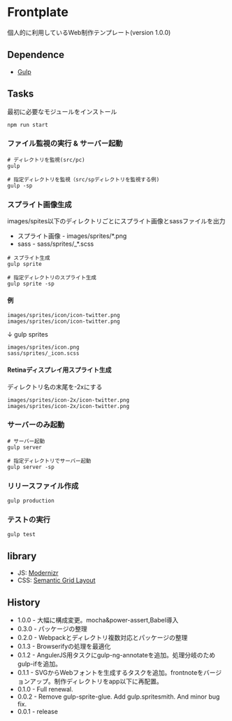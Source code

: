 # Frontplate

個人的に利用しているWeb制作テンプレート(version 1.0.0)

## Dependence

* [Gulp](http://gulpjs.com/)

## Tasks

最初に必要なモジュールをインストール

```
npm run start
```

### ファイル監視の実行 & サーバー起動

```
# ディレクトリを監視(src/pc)
gulp

# 指定ディレクトリを監視（src/spディレクトリを監視する例)
gulp -sp
```

### スプライト画像生成

images/spites以下のディレクトリごとにスプライト画像とsassファイルを出力

* スプライト画像 - images/sprites/*.png
* sass - sass/sprites/_*.scss

```
# スプライト生成
gulp sprite

# 指定ディレクトリのスプライト生成
gulp sprite -sp
```

#### 例

```
images/sprites/icon/icon-twitter.png
images/sprites/icon/icon-twitter.png
```
↓ gulp sprites
```
images/sprites/icon.png
sass/sprites/_icon.scss
```

#### Retinaディスプレイ用スプライト生成

ディレクトリ名の末尾を-2xにする

```
images/sprites/icon-2x/icon-twitter.png
images/sprites/icon-2x/icon-twitter.png
```

### サーバーのみ起動

```
# サーバー起動
gulp server

# 指定ディレクトリでサーバー起動
gulp server -sp
```

### リリースファイル作成

```
gulp production
```

### テストの実行

```
gulp test
```

## library

- JS:   [Modernizr](http://modernizr.com/)
- CSS:  [Semantic Grid Layout](http://gridle.org/)

## History
* 1.0.0 - 大幅に構成変更。mocha&power-assert,Babel導入
* 0.3.0 - パッケージの整理
* 0.2.0 - Webpackとディレクトリ複数対応とパッケージの整理
* 0.1.3 - Browserifyの処理を最適化
* 0.1.2 - AngulerJS用タスクにgulp-ng-annotateを追加。処理分岐のためgulp-ifを追加。
* 0.1.1 - SVGからWebフォントを生成するタスクを追加。frontnoteをバージョンアップ。制作ディレクトリをapp以下に再配置。
* 0.1.0 - Full renewal.
* 0.0.2 - Remove gulp-sprite-glue. Add gulp.spritesmith. And minor bug fix.
* 0.0.1 - release